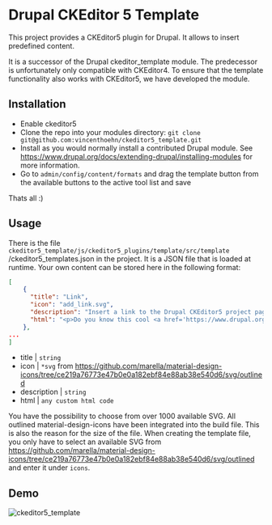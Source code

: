 
# Drupal CKEditor 5 Template

This project provides a CKEditor5 plugin for Drupal. It allows to insert predefined content.  

It is a successor of the Drupal ckeditor_template module. The predecessor is unfortunately only compatible with CKEditor4. To ensure that the template functionality also works with CKEditor5, we have developed the module. 




## Installation

* Enable ckeditor5 
* Clone the repo into your modules directory:
  `git clone git@github.com:vincenthoehn/ckeditor5_template.git`
* Install as you would normally install a contributed Drupal module.
  See https://www.drupal.org/docs/extending-drupal/installing-modules for more
  information.
* Go to `admin/config/content/formats` and drag the template button from the available buttons to the active tool list and save

Thats all :)

## Usage

There is the file `ckeditor5_template/js/ckeditor5_plugins/template/src/template`
/ckeditor5_templates.json in the project. It is a JSON file that is loaded at runtime. 
Your own content can be stored here in the following format:

```json
[
    {
      "title": "Link",
      "icon": "add_link.svg",
      "description": "Insert a link to the Drupal CKEditor5 project page.",
      "html": "<p>Do you know this cool <a href='https://www.drupal.org/project/ckeditor5' target='_blank'>editor</a>?</p>"
    },
...
]
```

* title | `string`
* icon | `*svg` from https://github.com/marella/material-design-icons/tree/ce219a76773e47b0e0a182ebf84e88ab38e540d6/svg/outlined
* description | `string`
* html | `any custom html code`

You have the possibility to choose from over 1000 available SVG. All outlined material-design-icons have been integrated into the build file. This is also the reason for the size of the file. 
When creating the template file, you only have to select an available SVG from https://github.com/marella/material-design-icons/tree/ce219a76773e47b0e0a182ebf84e88ab38e540d6/svg/outlined and enter it under `icons`.

## Demo
![ckeditor5_template](https://github.com/vincenthoehn/ckeditor5_template/assets/78547173/9fda4c64-a416-4b10-b46c-360daeded1b8)

 
